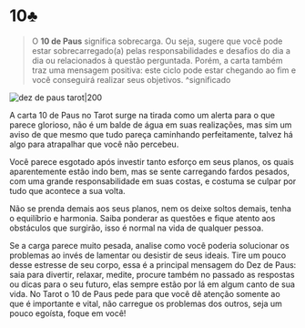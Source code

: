 # 10♣️
> O **10 de Paus** significa sobrecarga. Ou seja, sugere que você pode estar sobrecarregado(a) pelas responsabilidades e desafios do dia a dia ou relacionados à questão perguntada. Porém, a carta também traz uma mensagem positiva: este ciclo pode estar chegando ao fim e você conseguirá realizar seus objetivos.
^significado

![dez de paus tarot|200](https://www.iquilibrio.com/blog/wp-content/uploads/2017/12/carta-tarot-dez-paus-2.jpg "Carta do Tarot Dez de Paus")

A carta 10 de Paus no Tarot surge na tirada como um alerta para o que parece glorioso, não é um balde de água em suas realizações, mas sim um aviso de que mesmo que tudo pareça caminhando perfeitamente, talvez há algo para atrapalhar que você não percebeu.

Você parece esgotado após investir tanto esforço em seus planos, os quais aparentemente estão indo bem, mas se sente carregando fardos pesados, com uma grande responsabilidade em suas costas, e costuma se culpar por tudo que acontece a sua volta.

Não se prenda demais aos seus planos, nem os deixe soltos demais, tenha o equilíbrio e harmonia. Saiba ponderar as questões e fique atento aos obstáculos que surgirão, isso é normal na vida de qualquer pessoa.

Se a carga parece muito pesada, analise como você poderia solucionar os problemas ao invés de lamentar ou desistir de seus ideais. Tire um pouco desse estresse de seu corpo, essa é a principal mensagem do Dez de Paus: saia para divertir, relaxar, medite, procure também no passado as respostas ou dicas para o seu futuro, elas sempre estão por lá em algum canto de sua vida. No Tarot o 10 de Paus pede para que você dê atenção somente ao que é importante e vital, não carregue os problemas dos outros, seja um pouco egoísta, foque em você!